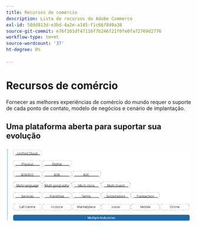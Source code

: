 ```yaml
---
title: Recursos de comércio
description: Lista de recursos do Adobe Commerce
exl-id: 58dd813d-e3bd-4a2e-a145-f1c66f849a38
source-git-commit: e76f101df47116f7b246f21f0fe0fa72769d2776
workflow-type: tm+mt
source-wordcount: '37'
ht-degree: 0%

---
```


# Recursos de comércio

Fornecer as melhores experiências de comércio do mundo requer o suporte de cada ponto de contato, modelo de negócios e cenário de implantação.

## Uma plataforma aberta para suportar sua evolução

![O valor da tecnologia comercial](../../assets/playbooks/commerce-features.png)
